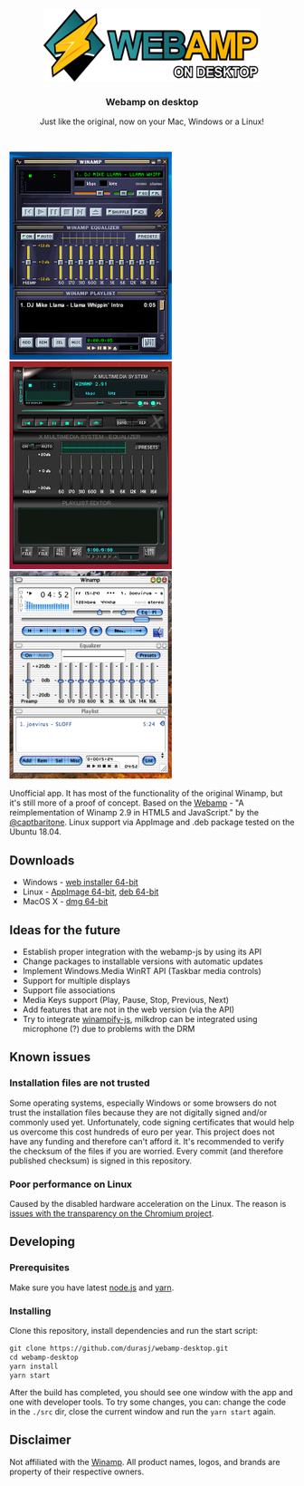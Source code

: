 <p align="center">
  <a href="https://github.com/durasj/webamp-desktop">
    <img src="./res/logo.svg" alt="Webamp on desktop logo" width=384 height=128>
  </a>

  <h3 align="center">Webamp on desktop</h3>

  <p align="center">
    Just like the original, now on your Mac, Windows or a Linux!
  </p>
</p>

<br>

[![Screenshot of webamp desktop on Windows](./res/screen-win.gif)](https://github.com/durasj/webamp-desktop) [![Screenshot of Webamp on Linux](./res/screen-linux.png)](https://github.com/durasj/webamp-desktop) [![Screenshot of Webamp on Mac OS X](./res/screen-mac.png)](https://github.com/durasj/webamp-desktop)

Unofficial app. It has most of the functionality of the original Winamp, but it's still more of a proof of concept. Based on the [Webamp](https://github.com/captbaritone/webamp) - "A reimplementation of Winamp 2.9 in HTML5 and JavaScript." by the [@captbaritone](https://github.com/captbaritone). Linux support via AppImage and .deb package tested on the Ubuntu 18.04.

## Downloads
- Windows - [web installer 64-bit](https://github.com/durasj/webamp-desktop/releases/download/v0.2.0/webamp-desktop-web-setup-0.2.0.exe)
- Linux - [AppImage 64-bit](https://github.com/durasj/webamp-desktop/releases/download/v0.2.0/webamp-desktop-0.2.0-x86_64.AppImage), [deb 64-bit](https://github.com/durasj/webamp-desktop/releases/download/v0.2.0/webamp-desktop_0.2.0_amd64.deb)
- MacOS X - [dmg 64-bit](https://github.com/durasj/webamp-desktop/releases/download/v0.2.0/webamp-desktop-0.2.0.dmg)

## Ideas for the future
- Establish proper integration with the webamp-js by using its API
- Change packages to installable versions with automatic updates
- Implement Windows.Media WinRT API (Taskbar media controls)
- Support for multiple displays
- Support file associations
- Media Keys support (Play, Pause, Stop, Previous, Next)
- Add features that are not in the web version (via the API)
- Try to integrate [winampify-js](https://github.com/remigallego/winampify-js), milkdrop can be integrated using microphone (?) due to problems with the DRM

## Known issues

### Installation files are not trusted

Some operating systems, especially Windows or some browsers do not trust the installation files because they are not digitally signed and/or commonly used yet. Unfortunately, code signing certificates that would help us overcome this cost hundreds of euro per year. This project does not have any funding and therefore can't afford it. It's recommended to verify the checksum of the files if you are worried. Every commit (and therefore published checksum) is signed in this repository.

### Poor performance on Linux

Caused by the disabled hardware acceleration on the Linux. The reason is [issues with the transparency on the Chromium project](https://bugs.chromium.org/p/chromium/issues/detail?id=854601#c7).

## Developing

### Prerequisites

Make sure you have latest [node.js](https://nodejs.org/en/) and [yarn](https://yarnpkg.com/lang/en/).

### Installing

Clone this repository, install dependencies and run the start script:

```
git clone https://github.com/durasj/webamp-desktop.git
cd webamp-desktop
yarn install
yarn start
```

After the build has completed, you should see one window with the app and one with developer tools. To try some changes, you can: change the code in the `./src` dir, close the current window and run the `yarn start` again.

## Disclaimer
Not affiliated with the [Winamp](http://www.winamp.com/). All product names, logos, and brands are property of their respective owners.